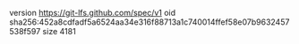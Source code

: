version https://git-lfs.github.com/spec/v1
oid sha256:452a8cdfadf5a6524aa34e316f88713a1c740014ffef58e07b9632457538f597
size 4181
